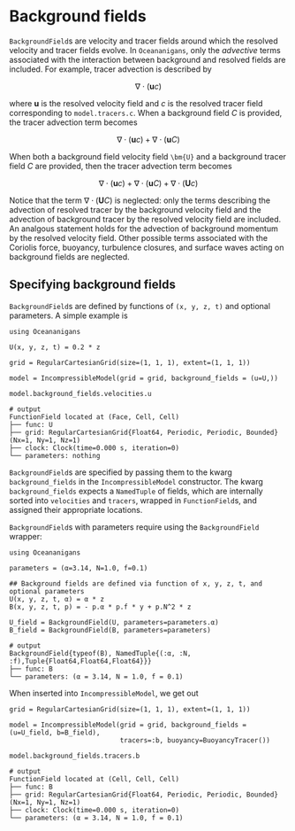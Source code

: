 # Background fields

`BackgroundField`s are velocity and tracer fields around which the resolved
velocity and tracer fields evolve. In `Oceananigans`, only the _advective_ terms
associated with the interaction between background and resolved fields are included.
For example, tracer advection is described by

```math
\nabla \cdot \left ( \bm{u} c \right )
```

where $\bm{u}$ is the resolved velocity field and $c$ is the resolved
tracer field corresponding to `model.tracers.c`.
When a background field $C$ is provided, the tracer advection term becomes

```math
\nabla \cdot \left ( \bm{u} c \right ) + \nabla \cdot \left ( \bm{u} C \right )
```

When both a background field velocity field `\bm{U}` and a background tracer field $C$
are provided, then the tracer advection term becomes

```math
\nabla \cdot \left ( \bm{u} c \right ) + \nabla \cdot \left ( \bm{u} C \right )
    + \nabla \cdot \left ( \bm{U} c \right )
```

Notice that the term $\nabla \cdot \left ( \bm{U} C \right )$ is neglected:
only the terms describing the advection of resolved tracer by the background velocity field
and the advection of background tracer by the resolved velocity field are included.
An analgous statement holds for the advection of background momentum by the resolved
velocity field.
Other possible terms associated with the Coriolis force, buoyancy, turbulence closures,
and surface waves acting on background fields are neglected.

## Specifying background fields

`BackgroundField`s are defined by functions of `(x, y, z, t)` and optional
parameters. A simple example is

```jldoctest
using Oceananigans

U(x, y, z, t) = 0.2 * z

grid = RegularCartesianGrid(size=(1, 1, 1), extent=(1, 1, 1))

model = IncompressibleModel(grid = grid, background_fields = (u=U,))

model.background_fields.velocities.u

# output
FunctionField located at (Face, Cell, Cell)
├── func: U
├── grid: RegularCartesianGrid{Float64, Periodic, Periodic, Bounded}(Nx=1, Ny=1, Nz=1)
├── clock: Clock(time=0.000 s, iteration=0)
└── parameters: nothing
```

`BackgroundField`s are specified by passing them to the kwarg `background_fields`
in the `IncompressibleModel` constructor. The kwarg `background_fields` expects
a `NamedTuple` of fields, which are internally sorted into `velocities` and `tracers`,
wrapped in `FunctionField`s, and assigned their appropriate locations.

`BackgroundField`s with parameters require using the `BackgroundField` wrapper:

```jldoctest moar_background
using Oceananigans

parameters = (α=3.14, N=1.0, f=0.1)

## Background fields are defined via function of x, y, z, t, and optional parameters
U(x, y, z, t, α) = α * z
B(x, y, z, t, p) = - p.α * p.f * y + p.N^2 * z 

U_field = BackgroundField(U, parameters=parameters.α)
B_field = BackgroundField(B, parameters=parameters)

# output
BackgroundField{typeof(B), NamedTuple{(:α, :N, :f),Tuple{Float64,Float64,Float64}}}
├── func: B
└── parameters: (α = 3.14, N = 1.0, f = 0.1)
```

When inserted into `IncompressibleModel`, we get out

```jldoctest moar_background
grid = RegularCartesianGrid(size=(1, 1, 1), extent=(1, 1, 1))

model = IncompressibleModel(grid = grid, background_fields = (u=U_field, b=B_field),
                            tracers=:b, buoyancy=BuoyancyTracer())

model.background_fields.tracers.b

# output
FunctionField located at (Cell, Cell, Cell)
├── func: B
├── grid: RegularCartesianGrid{Float64, Periodic, Periodic, Bounded}(Nx=1, Ny=1, Nz=1)
├── clock: Clock(time=0.000 s, iteration=0)
└── parameters: (α = 3.14, N = 1.0, f = 0.1)
```
